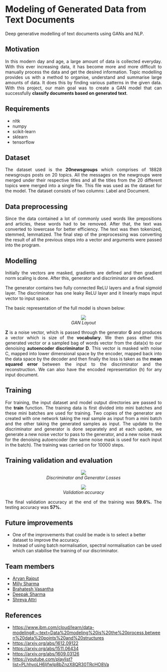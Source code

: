 # Modeling of Generated Data from Text Documents
<p>Deep generative modelling of text documents using GANs and NLP.</p>

## Motivation

<p align="justify">In this modern day and age, a large amount of data is collected everyday. With this ever increasing data, it has become more and more difficult to manually process the data and get the desired information. Topic modelling provides us with a method to organise, understand and summarise large amounts of data. It does this by finding various patterns in the given data. With this project, our main goal was to create a GAN model that can successfully <b>classify documents based on generated text</b>.</p>

## Requirements

* nltk
* numpy
* scikit-learn
* sklearn
* tensorflow

## Dataset

<p align="justify">The dataset used is the <b>20newsgroups</b> which comprises of 18828 newsgroups posts on 20 topics. All the messages on the newgroups were merged under their respective titles and all the titles from the 20 different topics were merged into a single file. This file was used as the dataset for the model. The dataset consists of two columns: Label and Document.</p>

## Data preprocessing

<p align="justify">Since the data contained a lot of commonly used words like prepositions and articles, these words had to be removed. After that, the text was converted to lowercase for better efficiency. The text was then tokenized, stemmed, lemmatized. The final step of the preprocessing was converting the result of all the previous steps into a vector and arguments were passed into the program.</p>

## Modelling

<p align="justify">Initially the vectors are masked, gradients are defined and then gradient norm scaling is done. After this, generator and discriminator are defined.</p>
<p align="justify">The generator contains two fully connected ReLU layers and a final sigmoid layer. The discriminator has one leaky ReLU layer and it linearly maps input vector to input space.</p>
<p align="justify">The basic representation of the full model is shown below:</p>

<p align="center">
<img src="https://user-images.githubusercontent.com/76239328/168326987-1f4afa71-4f38-4e70-aea4-6fb10d686201.png"/><br>
<i>GAN Layout</i></p>

<p align="justify"><b>Z</b> is a noise vector, which is passed through the generator <b>G</b> and produces a vector which is size of the <b>vocabulary</b>. We then pass either this generated vector or a sampled bag of words vector from the data(x) to our denoising <b>autoencoder discriminator D</b>. This vector is masked with noise C, mapped into lower dimensional space by the encoder, mapped back into the data space by the decoder and then finally the loss is taken as the <b>mean squared error</b> between the input to the discriminator and the reconstruction. We can also have the encoded representation (h) for any input document.
</p>

## Training

<p align="justify">For training, the input dataset and model output directories are passed to the <b>train</b> function. The training data is first divided into mini batches and these mini batches are used for training. Two copies of the generator are created with one network taking the real sample as input from a mini batch and the other taking the generated samples as input. The update to the discriminator and generator is done separately and at each update, we generate a new noise vector to pass to the generator, and a new noise mask for the denoising autoencoder (the same noise mask is used for each input in the batch). The training was carried on for 10000 steps. </p>

## Training validation and evaluation

<p align="center">
<img src="https://user-images.githubusercontent.com/76239328/168326653-a0770186-8131-4315-b332-2d60d66e2f4e.png"/><br>
<i>Discriminator and Generator Losses</i><br>
</p>

<p align="center">
<img src="https://user-images.githubusercontent.com/76239328/168326762-b1868d36-6d80-42f1-9106-c05a7914013f.png"/><br>
<i>Validation accuracy</i>
</p>

<p align="justify">The final validation accuracy at the end of the training was <b>59.6%.</b>
  The testing accuracy was <b>57%.</b></p>

## Future improvements

* One of the improvements that could be made is to select a better dataset to improve the accuracy. 
* Instead of using batch normalisation, spectral normalisation can be used which can stabilise the training of our discriminator.

## Team members
* [Aryan Rajput](https://github.com/AryanRajput2083)
* [Milly Sharma](https://github.com/milly710)
* [Brahatesh Vasantha](https://github.com/brahatesh)
* [Deepak Sharma](https://github.com/deep0505sharma)
* [Shreya Attri](https://github.com/Shreya003)

## References
* https://www.ibm.com/cloud/learn/data-modeling#:~:text=Data%20modeling%20is%20the%20process,between%20data%20points%20and%20structures
* https://arxiv.org/abs/1612.09122
* https://arxiv.org/abs/1511.06434
* https://arxiv.org/abs/1609.03126
* https://youtube.com/playlist?list=PLhhyoLH6IjfwIp8bZnzX8QR30TRcHO8Va
